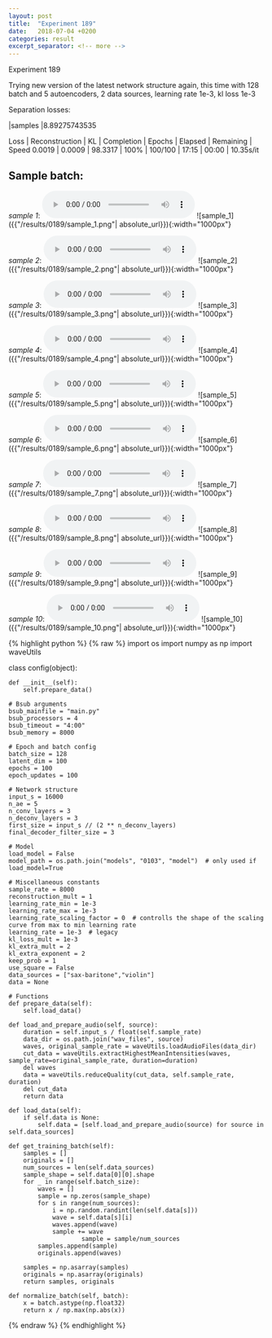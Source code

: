 ```yaml
---
layout: post
title:  "Experiment 189"
date:   2018-07-04 +0200
categories: result
excerpt_separator: <!-- more -->
---
```

Experiment 189

Trying new version of the latest network structure again, this time with 128 batch and 5 autoencoders, 2 data sources, learning rate 1e-3, kl loss 1e-3

Separation losses:

|samples
|8.89275743535

Loss | Reconstruction | KL | Completion | Epochs | Elapsed | Remaining | Speed
0.0019 | 0.0009 | 98.3317 | 100% | 100/100 | 17:15 | 00:00 | 10.35s/it<!-- more -->

## **Sample batch**:
_sample 1_:
<audio src="/ResultsOverview/results/0189/sample_1.wav" controls preload></audio>
![sample_1]({{"/results/0189/sample_1.png"| absolute_url}}){:width="1000px"}

_sample 2_:
<audio src="/ResultsOverview/results/0189/sample_2.wav" controls preload></audio>
![sample_2]({{"/results/0189/sample_2.png"| absolute_url}}){:width="1000px"}

_sample 3_:
<audio src="/ResultsOverview/results/0189/sample_3.wav" controls preload></audio>
![sample_3]({{"/results/0189/sample_3.png"| absolute_url}}){:width="1000px"}

_sample 4_:
<audio src="/ResultsOverview/results/0189/sample_4.wav" controls preload></audio>
![sample_4]({{"/results/0189/sample_4.png"| absolute_url}}){:width="1000px"}

_sample 5_:
<audio src="/ResultsOverview/results/0189/sample_5.wav" controls preload></audio>
![sample_5]({{"/results/0189/sample_5.png"| absolute_url}}){:width="1000px"}

_sample 6_:
<audio src="/ResultsOverview/results/0189/sample_6.wav" controls preload></audio>
![sample_6]({{"/results/0189/sample_6.png"| absolute_url}}){:width="1000px"}

_sample 7_:
<audio src="/ResultsOverview/results/0189/sample_7.wav" controls preload></audio>
![sample_7]({{"/results/0189/sample_7.png"| absolute_url}}){:width="1000px"}

_sample 8_:
<audio src="/ResultsOverview/results/0189/sample_8.wav" controls preload></audio>
![sample_8]({{"/results/0189/sample_8.png"| absolute_url}}){:width="1000px"}

_sample 9_:
<audio src="/ResultsOverview/results/0189/sample_9.wav" controls preload></audio>
![sample_9]({{"/results/0189/sample_9.png"| absolute_url}}){:width="1000px"}

_sample 10_:
<audio src="/ResultsOverview/results/0189/sample_10.wav" controls preload></audio>
![sample_10]({{"/results/0189/sample_10.png"| absolute_url}}){:width="1000px"}


{% highlight python %}
{% raw %}
import os
import numpy as np
import waveUtils


class config(object):

	def __init__(self):
		self.prepare_data()

	# Bsub arguments
	bsub_mainfile = "main.py"
	bsub_processors = 4
	bsub_timeout = "4:00"
	bsub_memory = 8000

	# Epoch and batch config
	batch_size = 128
	latent_dim = 100
	epochs = 100
	epoch_updates = 100

	# Network structure
	input_s = 16000
	n_ae = 5
	n_conv_layers = 3
	n_deconv_layers = 3
	first_size = input_s // (2 ** n_deconv_layers)
	final_decoder_filter_size = 3

	# Model
	load_model = False
	model_path = os.path.join("models", "0103", "model")  # only used if load_model=True

	# Miscellaneous constants
	sample_rate = 8000
	reconstruction_mult = 1
	learning_rate_min = 1e-3
	learning_rate_max = 1e-3
	learning_rate_scaling_factor = 0  # controlls the shape of the scaling curve from max to min learning rate
	learning_rate = 1e-3  # legacy
	kl_loss_mult = 1e-3
	kl_extra_mult = 2
	kl_extra_exponent = 2
	keep_prob = 1
	use_square = False
	data_sources = ["sax-baritone","violin"]
	data = None

	# Functions
	def prepare_data(self):
		self.load_data()

	def load_and_prepare_audio(self, source):
		duration = self.input_s / float(self.sample_rate)
		data_dir = os.path.join("wav_files", source)
		waves, original_sample_rate = waveUtils.loadAudioFiles(data_dir)
		cut_data = waveUtils.extractHighestMeanIntensities(waves, sample_rate=original_sample_rate, duration=duration)
		del waves
		data = waveUtils.reduceQuality(cut_data, self.sample_rate, duration)
		del cut_data
		return data

	def load_data(self):
		if self.data is None:
			self.data = [self.load_and_prepare_audio(source) for source in self.data_sources]

	def get_training_batch(self):
		samples = []
		originals = []
		num_sources = len(self.data_sources)
		sample_shape = self.data[0][0].shape
		for _ in range(self.batch_size):
			waves = []
			sample = np.zeros(sample_shape)
			for s in range(num_sources):
				i = np.random.randint(len(self.data[s]))
				wave = self.data[s][i]
				waves.append(wave)
				sample += wave
                        sample = sample/num_sources
			samples.append(sample)
			originals.append(waves)

		samples = np.asarray(samples)
		originals = np.asarray(originals)
		return samples, originals

	def normalize_batch(self, batch):
		x = batch.astype(np.float32)
		return x / np.max(np.abs(x))


{% endraw %}
{% endhighlight %}

